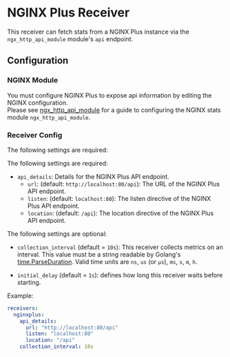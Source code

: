 # NGINX Plus Receiver

This receiver can fetch stats from a NGINX Plus instance via the `ngx_http_api_module` module's `api` endpoint.

## Configuration

### NGINX Module

You must configure NGINX Plus to expose api information by editing the NGINX configuration.  
Please see [ngx_http_api_module](https://nginx.org/en/docs/http/ngx_http_api_module.html) for a guide to configuring the NGINX stats module `ngx_http_api_module`.

### Receiver Config

The following settings are required:


The following settings are required:
- `api_details`: Details for the NGINX Plus API endpoint.
    - `url`: (default: `http://localhost:80/api`): The URL of the NGINX Plus API endpoint.
    - `listen`: (default: `localhost:80`): The listen directive of the NGINX Plus API endpoint.
    - `location`: (default: `/api`): The location directive of the NGINX Plus API endpoint.

The following settings are optional:

- `collection_interval` (default = `10s`): This receiver collects metrics on an interval. This value must be a string readable by Golang's [time.ParseDuration](https://pkg.go.dev/time#ParseDuration). Valid time units are `ns`, `us` (or `µs`), `ms`, `s`, `m`, `h`.

- `initial_delay` (default = `1s`): defines how long this receiver waits before starting.

Example:

```yaml
receivers:
  nginxplus:
    api_details:
      url: "http://localhost:80/api"
      listen: "localhost:80"
      location: "/api"
    collection_interval: 10s
```
